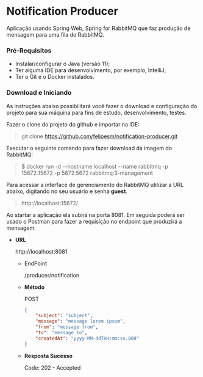 # Notification Producer

Aplicação usando Spring Web, Spring for RabbitMQ que faz produção de mensagem para uma fila do RabbitMQ.

### Pré-Requisitos

* Instalar/configurar o Java (versão 11);
* Ter alguma IDE para desenvolvimento, por exemplo, IntelliJ;
* Ter o Git e o Docker instalados.

### Download e Iniciando

As instruções abaixo possibilitará você fazer o download e configuração do projeto para sua máquina para fins de estudo, desenvolvimento, testes.

Fazer o clone do projeto do github e importar na IDE:
> git clone https://github.com/felipesm/notification-producer.git

Executar o seguinte comando para fazer download da imagem do RabbitMQ:
> $ docker run -d --hostname localhost --name rabbitmq -p 15672:15672 -p 5672:5672 rabbitmq:3-management

Para acessar a interface de gerenciamento do RabbitMQ utilizar a URL abaixo, digitando no seu usuário e senha **guest**.
> http://localhost:15672/

Ao startar a aplicação ela subirá na porta 8081. Em seguida poderá ser usado o Postman para fazer a requisição no endpoint que produzirá a mensagem.

* **URL**

  http://localhost:8081

  * EndPoint
  
    /producer/notification

  * **Método**
  
      POST
    ```json
    {
        "subject": "subject",
        "message": "message lorem ipsum",
        "from": "message from",
        "to": "message to",
        "createdAt": "yyyy-MM-ddTHH:mm:ss.000"
    }
    ```

  *  **Resposta Sucesso**

      Code: 202 - Accepted<br>

